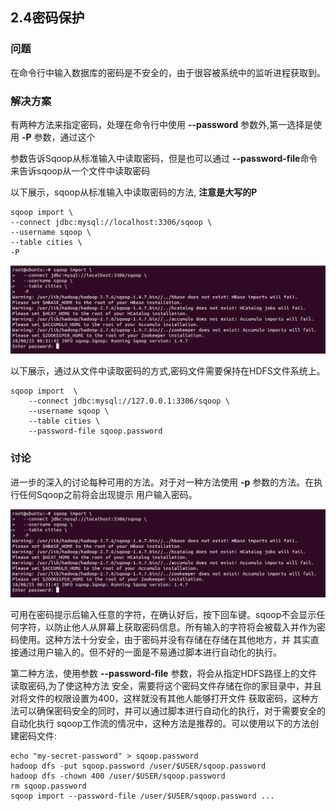 <h2>2.4密码保护</h2>

<h3>问题</h3>
在命令行中输入数据库的密码是不安全的，由于很容被系统中的监听进程获取到。

<h3>解决方案</h3>

  有两种方法来指定密码，处理在命令行中使用 **--password** 参数外,第一选择是使用 **-P** 参数，通过这个

  参数告诉Sqoop从标准输入中读取密码，但是也可以通过 **--password-file**命令来告诉sqoop从一个文件中读取密码

  以下展示，sqoop从标准输入中读取密码的方法, **注意是大写的P**

  ```
  sqoop import \
  --connect jdbc:mysql://localhost:3306/sqoop \
  --username sqoop \
  --table cities \
  -P
  ```

![](/assets/c2_4_input_pwd.png)

以下展示，通过从文件中读取密码的方式,密码文件需要保持在HDFS文件系统上。

```
sqoop import  \
    --connect jdbc:mysql://127.0.0.1:3306/sqoop \
    --username sqoop \
    --table cities \
    --password-file sqoop.password
```

<h3>讨论</h3>

进一步的深入的讨论每种可用的方法。对于对一种方法使用 **-p** 参数的方法。在执行任何Sqoop之前将会出现提示
用户输入密码。

![](/assets/c2_4_input_pwd.png)

可用在密码提示后输入任意的字符，在确认好后，按下回车键。sqoop不会显示任何字符，以防止他人从屏幕上获取密码信息。所有输入的字符将会被载入并作为密码使用。这种方法十分安全，由于密码并没有存储在存储在其他地方，并
其实直接通过用户输入的。但不好的一面是不易通过脚本进行自动化的执行。

第二种方法，使用参数 **--password-file** 参数，将会从指定HDFS路径上的文件读取密码,为了使这种方法
安全，需要将这个密码文件存储在你的家目录中，并且对将文件的权限设置为400，这样就没有其他人能够打开文件
获取密码，这种方法可以确保密码安全的同时，并可以通过脚本进行自动化的执行，对于需要安全的自动化执行
sqoop工作流的情况中，这种方法是推荐的。可以使用以下的方法创建密码文件:

```
echo "my-secret-password" > sqoop.password
hadoop dfs -put sqoop.password /user/$USER/sqoop.password
hadoop dfs -chown 400 /user/$USER/sqoop.password
rm sqoop.password
sqoop import --password-file /user/$USER/sqoop.password ...
```



